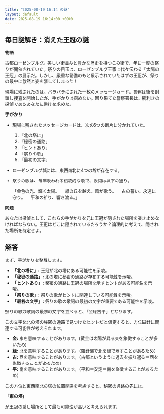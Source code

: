 ```yaml
---
title: "2025-08-19 16:14 の謎"
layout: default
date: 2025-08-19 16:14:00 +0900
---
```

## 毎日謎解き：消えた王冠の謎

**物語**

古都ローゼンブルグ。美しい街並みと豊かな歴史を持つこの街で、年に一度の祭りが開催されていた。祭りの目玉は、ローゼンブルグ王家に代々伝わる「太陽の王冠」の展示だ。しかし、厳重な警備のもと展示されていたはずの王冠が、祭りの最中に忽然と姿を消してしまった！

現場に残されたのは、バラバラにされた一枚のメッセージカード。警察は街を封鎖し捜査を開始したが、手がかりは掴めない。困り果てた警察署長は、腕利きの探偵であるあなたに助けを求めた。

**手がかり**

*   現場に残されたメッセージカードは、次の5つの断片に分かれていた。

    1.  「北の塔に」
    2.  「秘密の通路」
    3.  「ヒントあり」
    4.  「祭りの歌」
    5.  「最初の文字」
*   ローゼンブルグ城には、東西南北に4つの塔が存在する。
*   祭りの歌は、毎年歌われる伝統的な歌で、歌詞は以下の通り。

    「金色の光、輝く太陽。
    　緑の丘を越え、風が歌う。
    　古の誓い、永遠に守り。
    　平和の祈り、響き渡る。」

**問題**

あなたは探偵として、これらの手がかりを元に王冠が隠された場所を突き止めなければならない。王冠はどこに隠されているだろうか？論理的に考えて、隠された場所を特定せよ。

## 解答

まず、手がかりを整理します。

*   **「北の塔に」:** 王冠が北の塔にある可能性を示唆。
*   **「秘密の通路」:** 北の塔に秘密の通路が存在する可能性を示唆。
*   **「ヒントあり」:** 秘密の通路に王冠の場所を示すヒントがある可能性を示唆。
*   **「祭りの歌」:** 祭りの歌がヒントに関連している可能性を示唆。
*   **「最初の文字」:** 祭りの歌の歌詞の最初の文字が重要である可能性を示唆。

祭りの歌の歌詞の最初の文字を並べると、「金緑古平」となります。

この文字を北の塔の秘密の通路で見つけたヒントだと仮定すると、方位磁針に関連する可能性が考えられます。

*   **金:** 東を意味することがあります。(黄金は太陽が昇る東を象徴することが多いため)
*   **緑:** 北を意味することがあります。（羅針盤で北を緑で示すことがあるため）
*   **古:** 西を意味することがあります。（古都というように過去を振り返る＝西を象徴することがあるため）
*   **平:** 南を意味することがあります。（平和＝安定＝南を象徴することがあるため）

この方位と東西南北の塔の位置関係を考慮すると、秘密の通路の先には、

**「東の塔」**

が王冠の隠し場所として最も可能性が高いと考えられます。
